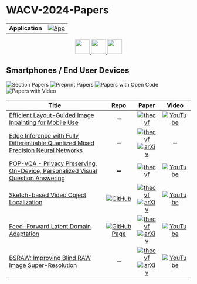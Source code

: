 # WACV-2024-Papers

<table>
    <tr>
        <td><strong>Application</strong></td>
        <td>
            <a href="https://huggingface.co/spaces/DmitryRyumin/NewEraAI-Papers" style="float:left;">
                <img src="https://img.shields.io/badge/🤗-NewEraAI--Papers-FFD21F.svg" alt="App" />
            </a>
        </td>
    </tr>
</table>

<div align="center">
    <a href="https://github.com/DmitryRyumin/WACV-2024-Papers/blob/main/sections/robotics.md">
        <img src="https://cdn.jsdelivr.net/gh/DmitryRyumin/NewEraAI-Papers@main/images/left.svg" width="40" alt="" />
    </a>
    <a href="https://github.com/DmitryRyumin/WACV-2024-Papers/">
        <img src="https://cdn.jsdelivr.net/gh/DmitryRyumin/NewEraAI-Papers@main/images/home.svg" width="40" alt="" />
    </a>
    <a href="https://github.com/DmitryRyumin/WACV-2024-Papers/blob/main/sections/social_good.md">
        <img src="https://cdn.jsdelivr.net/gh/DmitryRyumin/NewEraAI-Papers@main/images/right.svg" width="40" alt="" />
    </a>
</div>

## Smartphones / End User Devices

![Section Papers](https://img.shields.io/badge/Section%20Papers-soon-42BA16) ![Preprint Papers](https://img.shields.io/badge/Preprint%20Papers-soon-b31b1b) ![Papers with Open Code](https://img.shields.io/badge/Papers%20with%20Open%20Code-soon-1D7FBF) ![Papers with Video](https://img.shields.io/badge/Papers%20with%20Video-soon-FF0000)

| **Title** | **Repo** | **Paper** | **Video** |
|-----------|:--------:|:---------:|:---------:|
| [Efficient Layout-Guided Image Inpainting for Mobile Use](https://openaccess.thecvf.com/content/WACV2024/html/Li_Efficient_Layout-Guided_Image_Inpainting_for_Mobile_Use_WACV_2024_paper.html) | :heavy_minus_sign: | [![thecvf](https://img.shields.io/badge/pdf-thecvf-7395C5.svg)](https://openaccess.thecvf.com/content/WACV2024/papers/Li_Efficient_Layout-Guided_Image_Inpainting_for_Mobile_Use_WACV_2024_paper.pdf) | [![YouTube](https://img.shields.io/badge/YouTube-%23FF0000.svg?style=for-the-badge&logo=YouTube&logoColor=white)](https://www.youtube.com/watch?v=ZFzpM3u0Wl0) |
| [Edge Inference with Fully Differentiable Quantized Mixed Precision Neural Networks](https://openaccess.thecvf.com/content/WACV2024/html/Schaefer_Edge_Inference_With_Fully_Differentiable_Quantized_Mixed_Precision_Neural_Networks_WACV_2024_paper.html) | :heavy_minus_sign: | [![thecvf](https://img.shields.io/badge/pdf-thecvf-7395C5.svg)](https://openaccess.thecvf.com/content/WACV2024/papers/Schaefer_Edge_Inference_With_Fully_Differentiable_Quantized_Mixed_Precision_Neural_Networks_WACV_2024_paper.pdf) <br /> [![arXiv](https://img.shields.io/badge/arXiv-2206.07741-b31b1b.svg)](http://arxiv.org/abs/2206.07741) | :heavy_minus_sign: |
| [POP-VQA - Privacy Preserving, On-Device, Personalized Visual Question Answering](https://openaccess.thecvf.com/content/WACV2024/html/Sahu_POP-VQA_-_Privacy_Preserving_On-Device_Personalized_Visual_Question_Answering_WACV_2024_paper.html) | :heavy_minus_sign: | [![thecvf](https://img.shields.io/badge/pdf-thecvf-7395C5.svg)](https://openaccess.thecvf.com/content/WACV2024/papers/Sahu_POP-VQA_-_Privacy_Preserving_On-Device_Personalized_Visual_Question_Answering_WACV_2024_paper.pdf) | [![YouTube](https://img.shields.io/badge/YouTube-%23FF0000.svg?style=for-the-badge&logo=YouTube&logoColor=white)](https://www.youtube.com/watch?v=gIXabUB5G98) |
| [Sketch-based Video Object Localization](https://openaccess.thecvf.com/content/WACV2024/html/Woo_Sketch-Based_Video_Object_Localization_WACV_2024_paper.html) | [![GitHub](https://img.shields.io/github/stars/sangminwoo/SVOL?style=flat)](https://github.com/sangminwoo/SVOL) | [![thecvf](https://img.shields.io/badge/pdf-thecvf-7395C5.svg)](https://openaccess.thecvf.com/content/WACV2024/papers/Woo_Sketch-Based_Video_Object_Localization_WACV_2024_paper.pdf) <br /> [![arXiv](https://img.shields.io/badge/arXiv-2304.00450-b31b1b.svg)](http://arxiv.org/abs/2304.00450) | [![YouTube](https://img.shields.io/badge/YouTube-%23FF0000.svg?style=for-the-badge&logo=YouTube&logoColor=white)](https://www.youtube.com/watch?v=_RSFXFoikxE) |
| [Feed-Forward Latent Domain Adaptation](https://openaccess.thecvf.com/content/WACV2024/html/Bohdal_Feed-Forward_Latent_Domain_Adaptation_WACV_2024_paper.html) | [![GitHub Page](https://img.shields.io/badge/GitHub-Page-159957.svg)](https://ondrejbohdal.github.io/cxda/) | [![thecvf](https://img.shields.io/badge/pdf-thecvf-7395C5.svg)](https://openaccess.thecvf.com/content/WACV2024/papers/Bohdal_Feed-Forward_Latent_Domain_Adaptation_WACV_2024_paper.pdf) <br /> [![arXiv](https://img.shields.io/badge/arXiv-2207.07624-b31b1b.svg)](http://arxiv.org/abs/2207.07624) | [![YouTube](https://img.shields.io/badge/YouTube-%23FF0000.svg?style=for-the-badge&logo=YouTube&logoColor=white)](https://www.youtube.com/watch?v=siNQ1eorPas) |
| [BSRAW: Improving Blind RAW Image Super-Resolution](https://openaccess.thecvf.com/content/WACV2024/html/Conde_BSRAW_Improving_Blind_RAW_Image_Super-Resolution_WACV_2024_paper.html) | :heavy_minus_sign: | [![thecvf](https://img.shields.io/badge/pdf-thecvf-7395C5.svg)](https://openaccess.thecvf.com/content/WACV2024/papers/Conde_BSRAW_Improving_Blind_RAW_Image_Super-Resolution_WACV_2024_paper.pdf) <br /> [![arXiv](https://img.shields.io/badge/arXiv-2312.15487-b31b1b.svg)](http://arxiv.org/abs/2312.15487) | [![YouTube](https://img.shields.io/badge/YouTube-%23FF0000.svg?style=for-the-badge&logo=YouTube&logoColor=white)](https://www.youtube.com/watch?v=UhxAeK8LueU) |
